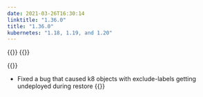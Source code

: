 ```yaml
---
date: 2021-03-26T16:30:14
linktitle: "1.36.0"
title: "1.36.0"
kubernetes: "1.18, 1.19, and 1.20"
---
```


{{<changes>}}
{{</changes>}}

{{<fixes>}}
* Fixed a bug that caused k8 objects with exclude-labels getting undeployed during restore
{{</fixes>}}
